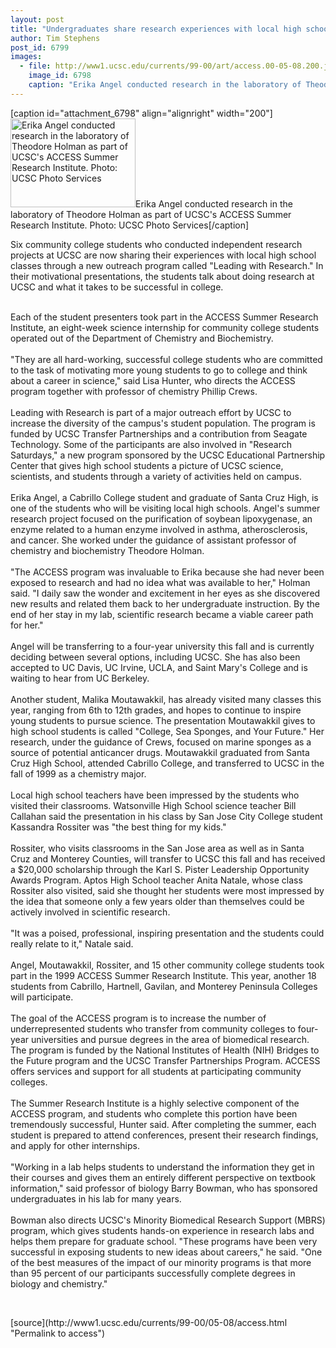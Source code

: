 ```yaml
---
layout: post
title: "Undergraduates share research experiences with local high school classes"
author: Tim Stephens
post_id: 6799
images:
  - file: http://www1.ucsc.edu/currents/99-00/art/access.00-05-08.200.jpg
    image_id: 6798
    caption: "Erika Angel conducted research in the laboratory of Theodore Holman as part of UCSC's ACCESS Summer Research Institute. Photo: UCSC Photo Services"
---
```


[caption id="attachment_6798" align="alignright" width="200"]<a href="http://localhost/mysite/wp-content/uploads/2000/05/access.00-05-08.200.jpg"><img class="size-full wp-image-6798" src="http://localhost/mysite/wp-content/uploads/2000/05/access.00-05-08.200.jpg" alt="Erika Angel conducted research in the laboratory of Theodore Holman as part of UCSC's ACCESS Summer Research Institute. Photo: UCSC Photo Services" width="200" height="142" /></a>Erika Angel conducted research in the laboratory of Theodore Holman as part of UCSC's ACCESS Summer Research Institute. Photo: UCSC Photo Services[/caption]
<p>
  Six community college students who conducted independent research projects at UCSC are now sharing their experiences with local high school classes through a new outreach program called "Leading with Research." In their motivational presentations, the students talk about doing research at UCSC and what it takes to be successful in college.
</p><br>
Each of the student presenters took part in the ACCESS Summer Research Institute, an eight-week science internship for community college students operated out of the Department of Chemistry and Biochemistry.<br>
<br>
"They are all hard-working, successful college students who are committed to the task of motivating more young students to go to college and think about a career in science," said Lisa Hunter, who directs the ACCESS program together with professor of chemistry Phillip Crews.<br>
<br>
Leading with Research is part of a major outreach effort by UCSC to increase the diversity of the campus's student population. The program is funded by UCSC Transfer Partnerships and a contribution from Seagate Technology. Some of the participants are also involved in "Research Saturdays," a new program sponsored by the UCSC Educational Partnership Center that gives high school students a picture of UCSC science, scientists, and students through a variety of activities held on campus.<br>
<br>
Erika Angel, a Cabrillo College student and graduate of Santa Cruz High, is one of the students who will be visiting local high schools. Angel's summer research project focused on the purification of soybean lipoxygenase, an enzyme related to a human enzyme involved in asthma, atherosclerosis, and cancer. She worked under the guidance of assistant professor of chemistry and biochemistry Theodore Holman.<br>
<br>
"The ACCESS program was invaluable to Erika because she had never been exposed to research and had no idea what was available to her," Holman said. "I daily saw the wonder and excitement in her eyes as she discovered new results and related them back to her undergraduate instruction. By the end of her stay in my lab, scientific research became a viable career path for her."<br>
<br>
Angel will be transferring to a four-year university this fall and is currently deciding between several options, including UCSC. She has also been accepted to UC Davis, UC Irvine, UCLA, and Saint Mary's College and is waiting to hear from UC Berkeley.<br>
<br>
Another student, Malika Moutawakkil, has already visited many classes this year, ranging from 6th to 12th grades, and hopes to continue to inspire young students to pursue science. The presentation Moutawakkil gives to high school students is called "College, Sea Sponges, and Your Future." Her research, under the guidance of Crews, focused on marine sponges as a source of potential anticancer drugs. Moutawakkil graduated from Santa Cruz High School, attended Cabrillo College, and transferred to UCSC in the fall of 1999 as a chemistry major.<br>
<br>
Local high school teachers have been impressed by the students who visited their classrooms. Watsonville High School science teacher Bill Callahan said the presentation in his class by San Jose City College student Kassandra Rossiter was "the best thing for my kids."<br>
<br>
Rossiter, who visits classrooms in the San Jose area as well as in Santa Cruz and Monterey Counties, will transfer to UCSC this fall and has received a $20,000 scholarship through the Karl S. Pister Leadership Opportunity Awards Program. Aptos High School teacher Anita Natale, whose class Rossiter also visited, said she thought her students were most impressed by the idea that someone only a few years older than themselves could be actively involved in scientific research.<br>
<br>
"It was a poised, professional, inspiring presentation and the students could really relate to it," Natale said.<br>
<br>
Angel, Moutawakkil, Rossiter, and 15 other community college students took part in the 1999 ACCESS Summer Research Institute. This year, another 18 students from Cabrillo, Hartnell, Gavilan, and Monterey Peninsula Colleges will participate.<br>
<br>
The goal of the ACCESS program is to increase the number of underrepresented students who transfer from community colleges to four-year universities and pursue degrees in the area of biomedical research. The program is funded by the National Institutes of Health (NIH) Bridges to the Future program and the UCSC Transfer Partnerships Program. ACCESS offers services and support for all students at participating community colleges.<br>
<br>
The Summer Research Institute is a highly selective component of the ACCESS program, and students who complete this portion have been tremendously successful, Hunter said. After completing the summer, each student is prepared to attend conferences, present their research findings, and apply for other internships.<br>
<br>
"Working in a lab helps students to understand the information they get in their courses and gives them an entirely different perspective on textbook information," said professor of biology Barry Bowman, who has sponsored undergraduates in his lab for many years.<br>
<br>
Bowman also directs UCSC's Minority Biomedical Research Support (MBRS) program, which gives students hands-on experience in research labs and helps them prepare for graduate school. "These programs have been very successful in exposing students to new ideas about careers," he said. "One of the best measures of the impact of our minority programs is that more than 95 percent of our participants successfully complete degrees in biology and chemistry."
<p>
  <br>

</p>
[source](http://www1.ucsc.edu/currents/99-00/05-08/access.html "Permalink to access")
